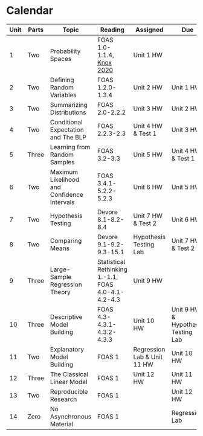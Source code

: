 # Calendar 

| Unit | Parts | Topic                                       | Reading                                                                                     | Assigned                    | Due                                |
|------|-------|---------------------------------------------|---------------------------------------------------------------------------------------------|-----------------------------|------------------------------------|
| 1    | Two   | Probability Spaces                          | FOAS 1.0-1.1.4, [Knox 2020](https://github.com/mids-w203/reading/blob/master/knox.2020.pdf) | Unit 1 HW                   |                                    |
| 2    | Two   | Defining Random Variables                   | FOAS 1.2.0-1.3.4                                                                            | Unit 2 HW                   | Unit 1 HW                          |
| 3    | Two   | Summarizing Distributions                   | FOAS 2.0-2.2.2                                                                              | Unit 3 HW                   | Unit 2 HW                          |
| 4    | Two   | Conditional Expectation and The BLP         | FOAS 2.2.3-2.3                                                                              | Unit 4 HW & Test 1          | Unit 3 HW                          |
| 5    | Three | Learning from Random Samples                | FOAS 3.2-3.3                                                                                | Unit 5 HW                   | Unit 4 HW & Test 1                 |
| 6    | Two   | Maximum Likelihood and Confidence Intervals | FOAS 3.4.1-5.2.2-5.2.3                                                                      | Unit 6 HW                   | Unit 5 HW                          |
| 7    | Two   | Hypothesis Testing                          | Devore 8.1-8.2-8.4                                                                          | Unit 7 HW & Test 2          | Unit 6 HW                          |
| 8    | Two   | Comparing Means                             | Devore 9.1-9.2-9.3-15.1                                                                     | Hypothesis Testing Lab      | Unit 7 HW & Test 2                 |
| 9    | Three | Large-Sample Regression Theory              | Statistical Rethinking 1.-1.1, FOAS 4.0-4.1-4.2-4.3                                         | Unit 9 HW                   |                                    |
| 10   | Three | Descriptive Model Building                  | FOAS 4.3-4.3.1-4.3.2-4.3.3                                                                  | Unit 10 HW                  | Unit 9 HW & Hypothesis Testing Lab |
| 11   | Two   | Explanatory Model Building                  | FOAS 1                                                                                      | Regression Lab & Unit 11 HW | Unit 10 HW                         |
| 12   | Three | The Classical Linear Model                  | FOAS 1                                                                                      | Unit 12 HW                  | Unit 11 HW                         |
| 13   | Two   | Reproducible Research                       | FOAS 1                                                                                      |                             | Unit 12 HW                         |
| 14   | Zero  | No Asynchronous Material                    | FOAS 1                                                                                      |                             | Regression Lab                     |
